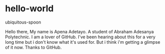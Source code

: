 # hello-world
ubiquitous-spoon

Hello there, My name is Apena Adetayo. A student of Abraham Adesanya Polytechnic. 
I am a lover of GitHub. I've been hearing about this for a very long time but i don't know what it's used for.
But i think i'm getting a glimpse of it now. 
Thanks to GitHub.
